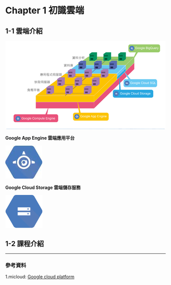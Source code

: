 # Chapter 1 初識雲端

## 1-1 雲端介紹
![](https://raw.githubusercontent.com/tw-hkt/GAE_For_Java/master/img/ch1-01.jpg)

**Google App Engine 雲端應用平台**

![](https://raw.githubusercontent.com/tw-hkt/GAE_For_Java/master/img/ch1-02.jpg)

**Google Cloud Storage 雲端儲存服務**

![](https://raw.githubusercontent.com/tw-hkt/GAE_For_Java/master/img/ch1-03.jpg)





## 1-2 課程介紹





* * *
### 參考資料
1.micloud: [Google cloud platform](http://micloud.tw/ch/home/google/google-cloud-platform)
<br>
